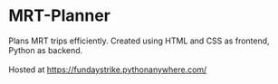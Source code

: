# MRT-Planner
Plans MRT trips efficiently. Created using HTML and CSS as frontend, Python as backend.<br><br>
Hosted at https://fundaystrike.pythonanywhere.com/
